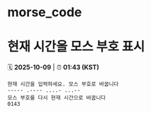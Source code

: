 # morse_code
# 현재 시간을 모스 부호 표시
<!-- MORSE_TIME_START -->
🗓️ **2025-10-09** | ⏰ **01:43 (KST)**

```
현재 시간을 입력하세요. 모스 부호로 바꿉니다
----- .---- ....- ...--
모스 부호를 다시 현재 시간으로 바꿉니다
0143
```
<!-- MORSE_TIME_END -->

